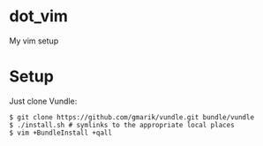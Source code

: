 dot_vim
=======

My vim setup

Setup
===

Just clone Vundle:
```
$ git clone https://github.com/gmarik/vundle.git bundle/vundle
$ ./install.sh # symlinks to the appropriate local places
$ vim +BundleInstall +qall
```
